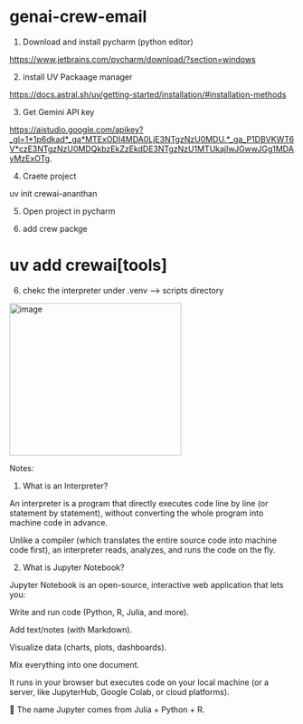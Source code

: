 # genai-crew-email

1. Download and install pycharm (python editor)

https://www.jetbrains.com/pycharm/download/?section=windows


2. install UV Packaage manager

https://docs.astral.sh/uv/getting-started/installation/#installation-methods

3. Get Gemini API key

 https://aistudio.google.com/apikey?_gl=1*1p6dkad*_ga*MTExODI4MDA0LjE3NTgzNzU0MDU.*_ga_P1DBVKWT6V*czE3NTgzNzU0MDQkbzEkZzEkdDE3NTgzNzU1MTUkajIwJGwwJGg1MDAyMzExOTg.

 4. Craete project

 uv init crewai-ananthan

5. Open project in pycharm

6. add crew packge

# uv add crewai[tools]

6. chekc the interpreter under .venv --> scripts directory

<img width="304" height="269" alt="image" src="https://github.com/user-attachments/assets/a8fd3358-7b0b-4455-aa82-c0cd71e475a5" />

  














Notes:

1. What is an Interpreter?

An interpreter is a program that directly executes code line by line (or statement by statement), without converting the whole program into machine code in advance.

Unlike a compiler (which translates the entire source code into machine code first), an interpreter reads, analyzes, and runs the code on the fly.

2. What is Jupyter Notebook?

Jupyter Notebook is an open-source, interactive web application that lets you:

Write and run code (Python, R, Julia, and more).

Add text/notes (with Markdown).

Visualize data (charts, plots, dashboards).

Mix everything into one document.

It runs in your browser but executes code on your local machine (or a server, like JupyterHub, Google Colab, or cloud platforms).

🔑 The name Jupyter comes from Julia + Python + R.
